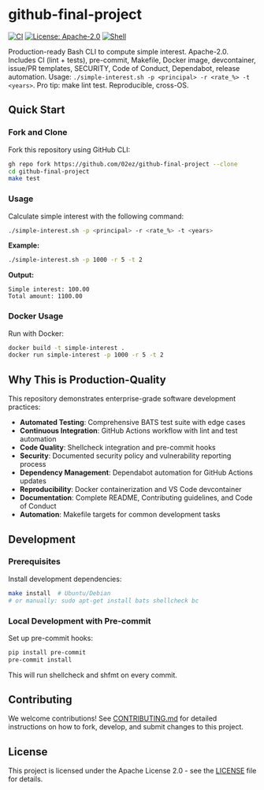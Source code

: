 # github-final-project

[![CI](https://github.com/02ez/github-final-project/workflows/CI/badge.svg)](https://github.com/02ez/github-final-project/actions)
[![License: Apache-2.0](https://img.shields.io/badge/License-Apache%202.0-blue.svg)](https://opensource.org/licenses/Apache-2.0)
[![Shell](https://img.shields.io/badge/Shell-Bash-green.svg)](https://www.gnu.org/software/bash/)

Production-ready Bash CLI to compute simple interest. Apache-2.0. Includes CI (lint + tests), pre-commit, Makefile, Docker image, devcontainer, issue/PR templates, SECURITY, Code of Conduct, Dependabot, release automation. Usage: `./simple-interest.sh -p <principal> -r <rate_%> -t <years>`. Pro tip: make lint test. Reproducible, cross-OS.

## Quick Start

### Fork and Clone

Fork this repository using GitHub CLI:

```bash
gh repo fork https://github.com/02ez/github-final-project --clone
cd github-final-project
make test
```

### Usage

Calculate simple interest with the following command:

```bash
./simple-interest.sh -p <principal> -r <rate_%> -t <years>
```

**Example:**
```bash
./simple-interest.sh -p 1000 -r 5 -t 2
```

**Output:**
```
Simple interest: 100.00
Total amount: 1100.00
```

### Docker Usage

Run with Docker:

```bash
docker build -t simple-interest .
docker run simple-interest -p 1000 -r 5 -t 2
```

## Why This is Production-Quality

This repository demonstrates enterprise-grade software development practices:

- **Automated Testing**: Comprehensive BATS test suite with edge cases
- **Continuous Integration**: GitHub Actions workflow with lint and test automation  
- **Code Quality**: Shellcheck integration and pre-commit hooks
- **Security**: Documented security policy and vulnerability reporting process
- **Dependency Management**: Dependabot automation for GitHub Actions updates
- **Reproducibility**: Docker containerization and VS Code devcontainer
- **Documentation**: Complete README, Contributing guidelines, and Code of Conduct
- **Automation**: Makefile targets for common development tasks

## Development

### Prerequisites

Install development dependencies:

```bash
make install  # Ubuntu/Debian
# or manually: sudo apt-get install bats shellcheck bc
```

### Local Development with Pre-commit

Set up pre-commit hooks:

```bash
pip install pre-commit
pre-commit install
```

This will run shellcheck and shfmt on every commit.

## Contributing

We welcome contributions! See [CONTRIBUTING.md](CONTRIBUTING.md) for detailed instructions on how to fork, develop, and submit changes to this project.

## License

This project is licensed under the Apache License 2.0 - see the [LICENSE](LICENSE) file for details.
